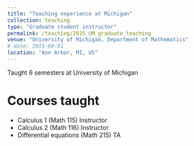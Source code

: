 ```yaml
---
title: "Teaching experience at Michigan"
collection: teaching
type: "Graduate student instructor"
permalink: /teaching/2015_UM_graduate_teaching
venue: "University of Michigan, Department of Mathematics"
# date: 2015-09-01
location: "Ann Arbor, MI, US"
---
```


Taught 6 semesters at University of Michigan

Courses taught
=======
* Calculus 1 (Math 115) Instructor
* Calculus 2 (Math 116) Instructor
* Differential equations (Math 215) TA
